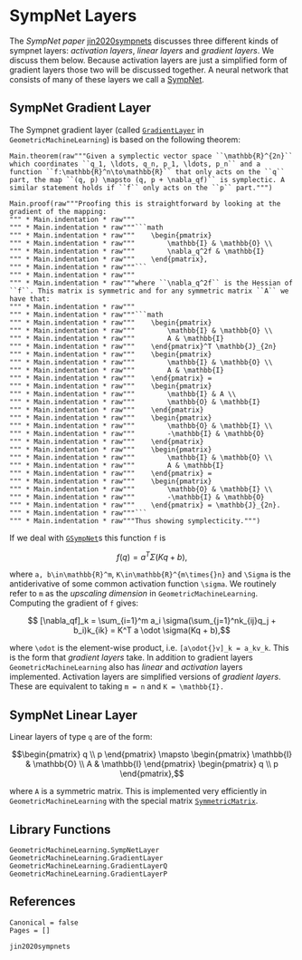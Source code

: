 # SympNet Layers

The *SympNet paper* [jin2020sympnets](@cite) discusses three different kinds of sympnet layers: *activation layers*, *linear layers* and *gradient layers*. We discuss them below. Because activation layers are just a simplified form of gradient layers those two will be discussed together. A neural network that consists of many of these layers we call a [SympNet](@ref "SympNet Architecture").

## SympNet Gradient Layer

The Sympnet gradient layer (called [`GradientLayer`](@ref) in `GeometricMachineLearning`) is based on the following theorem: 

```@eval
Main.theorem(raw"""Given a symplectic vector space ``\mathbb{R}^{2n}`` which coordinates ``q_1, \ldots, q_n, p_1, \ldots, p_n`` and a function ``f:\mathbb{R}^n\to\mathbb{R}`` that only acts on the ``q`` part, the map ``(q, p) \mapsto (q, p + \nabla_qf)`` is symplectic. A similar statement holds if ``f`` only acts on the ``p`` part.""")
```

```@eval
Main.proof(raw"""Proofing this is straightforward by looking at the gradient of the mapping:
""" * Main.indentation * raw"""
""" * Main.indentation * raw"""```math
""" * Main.indentation * raw"""    \begin{pmatrix}
""" * Main.indentation * raw"""        \mathbb{I} & \mathbb{O} \\ 
""" * Main.indentation * raw"""        \nabla_q^2f & \mathbb{I}
""" * Main.indentation * raw"""    \end{pmatrix},
""" * Main.indentation * raw"""```
""" * Main.indentation * raw"""
""" * Main.indentation * raw"""where ``\nabla_q^2f`` is the Hessian of ``f``. This matrix is symmetric and for any symmetric matrix ``A`` we have that: 
""" * Main.indentation * raw"""
""" * Main.indentation * raw"""```math
""" * Main.indentation * raw"""    \begin{pmatrix}
""" * Main.indentation * raw"""        \mathbb{I} & \mathbb{O} \\ 
""" * Main.indentation * raw"""        A & \mathbb{I}
""" * Main.indentation * raw"""    \end{pmatrix}^T \mathbb{J}_{2n} 
""" * Main.indentation * raw"""    \begin{pmatrix} 
""" * Main.indentation * raw"""        \mathbb{I} & \mathbb{O} \\ 
""" * Main.indentation * raw"""        A & \mathbb{I} 
""" * Main.indentation * raw"""    \end{pmatrix} = 
""" * Main.indentation * raw"""    \begin{pmatrix}
""" * Main.indentation * raw"""        \mathbb{I} & A \\ 
""" * Main.indentation * raw"""        \mathbb{O} & \mathbb{I}
""" * Main.indentation * raw"""    \end{pmatrix} 
""" * Main.indentation * raw"""    \begin{pmatrix} 
""" * Main.indentation * raw"""        \mathbb{O} & \mathbb{I} \\ 
""" * Main.indentation * raw"""        -\mathbb{I} & \mathbb{O} 
""" * Main.indentation * raw"""    \end{pmatrix} 
""" * Main.indentation * raw"""    \begin{pmatrix}
""" * Main.indentation * raw"""        \mathbb{I} & \mathbb{O} \\ 
""" * Main.indentation * raw"""        A & \mathbb{I}
""" * Main.indentation * raw"""    \end{pmatrix} = 
""" * Main.indentation * raw"""    \begin{pmatrix}
""" * Main.indentation * raw"""        \mathbb{O} & \mathbb{I} \\ 
""" * Main.indentation * raw"""        -\mathbb{I} & \mathbb{O} 
""" * Main.indentation * raw"""    \end{pmatrix} = \mathbb{J}_{2n}.
""" * Main.indentation * raw"""```
""" * Main.indentation * raw"""Thus showing symplecticity.""")
```

If we deal with [`GSympNet`](@ref)s this function ``f`` is 

```math
    f(q) = a^T \Sigma(Kq + b),
```

where ``a, b\in\mathbb{R}^m``, ``K\in\mathbb{R}^{m\times{}n}`` and ``\Sigma`` is the antiderivative of some common activation function ``\sigma``. We routinely refer to ``m`` as the *upscaling dimension* in `GeometricMachineLearning`. Computing the gradient of ``f`` gives: 

```math
    [\nabla_qf]_k = \sum_{i=1}^m a_i \sigma(\sum_{j=1}^nk_{ij}q_j + b_i)k_{ik} = K^T a \odot \sigma(Kq + b),
```

where ``\odot`` is the element-wise product, i.e. ``[a\odot{}v]_k = a_kv_k``. This is the form that *gradient layers* take. In addition to gradient layers `GeometricMachineLearning` also has *linear* and *activation* layers implemented. Activation layers are simplified versions of *gradient layers*. These are equivalent to taking ``m = n`` and ``K = \mathbb{I}.``

## SympNet Linear Layer

Linear layers of type ``q`` are of the form:

```math
\begin{pmatrix} q \\ p \end{pmatrix} \mapsto \begin{pmatrix} \mathbb{I} & \mathbb{O} \\ A & \mathbb{I} \end{pmatrix} \begin{pmatrix} q \\ p \end{pmatrix},
```

where ``A`` is a symmetric matrix. This is implemented very efficiently in `GeometricMachineLearning` with the special matrix [`SymmetricMatrix`](@ref).

## Library Functions

```@docs; canonical = false
GeometricMachineLearning.SympNetLayer
GeometricMachineLearning.GradientLayer
GeometricMachineLearning.GradientLayerQ
GeometricMachineLearning.GradientLayerP
```

## References

```@bibliography
Canonical = false
Pages = []

jin2020sympnets
```